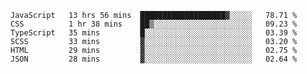 <!--START_SECTION:waka-->

```text
JavaScript   13 hrs 56 mins  ███████████████████▓░░░░░   78.71 %
CSS          1 hr 38 mins    ██▒░░░░░░░░░░░░░░░░░░░░░░   09.23 %
TypeScript   35 mins         █░░░░░░░░░░░░░░░░░░░░░░░░   03.39 %
SCSS         33 mins         ▓░░░░░░░░░░░░░░░░░░░░░░░░   03.20 %
HTML         29 mins         ▓░░░░░░░░░░░░░░░░░░░░░░░░   02.75 %
JSON         28 mins         ▓░░░░░░░░░░░░░░░░░░░░░░░░   02.64 %
```

<!--END_SECTION:waka-->


<!--
**Leorio21/Leorio21** is a ✨ _special_ ✨ repository because its `README.md` (this file) appears on your GitHub profile.

Here are some ideas to get you started:

- 🔭 I’m currently working on ...
- 🌱 I’m currently learning ...
- 👯 I’m looking to collaborate on ...
- 🤔 I’m looking for help with ...
- 💬 Ask me about ...
- 📫 How to reach me: ...
- 😄 Pronouns: ...
- ⚡ Fun fact: ...
-->
